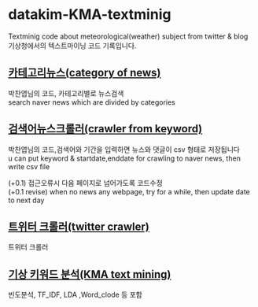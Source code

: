 # datakim-KMA-textminig
Textminig code  about meteorological(weather) subject from twitter &amp;  blog \
기상청에서의 텍스트마이닝 코드 기록입니다.


## [카테고리뉴스(category of news)](https://github.com/kim-taehee/datakim-KMA-textminig/blob/master/%EC%B9%B4%ED%85%8C%EA%B3%A0%EB%A6%AC%EB%89%B4%EC%8A%A4.R)
박찬엽님의 코드, 카테고리별로 뉴스검색 \
search naver news which are divided by categories

## [검색어뉴스크롤러(crawler from keyword)](https://github.com/kim-taehee/datakim-KMA-textminig/blob/master/%EA%B2%80%EC%83%89%EC%96%B4%EB%89%B4%EC%8A%A4%ED%81%AC%EB%A1%A4%EB%9F%AC.R)
박찬엽님의 코드,검색어와 기간을 입력하면 뉴스와 댓글이 csv 형태로 저장됩니다  \
u can put keyword & startdate,enddate for crawling to naver news, then write csv file

(+0.1) 접근오류시 다음 페이지로 넘어가도록 코드수정 \
(+0.1 revise) when no news any webpage, try for a while, then update date to next day

## [트위터 크롤러(twitter crawler)](https://github.com/kim-taehee/datakim-KMA-textminig/blob/master/twitter_crawler.ipynb)
트위터 크롤러

## [기상 키워드 분석(KMA text mining)](https://github.com/kim-taehee/datakim-KMA-textminig/blob/master/%ED%8F%AD%EC%97%BC2018.R)
빈도분석, TF_IDF, LDA ,Word_clode 등 포함
